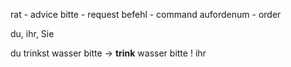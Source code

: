 rat - advice
bitte - request
befehl - command
aufordenum - order

du, ihr, Sie

du trinkst wasser bitte -> **trink** wasser bitte !
ihr